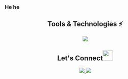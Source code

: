 ### He he

<!--
**AnneUOa/AnneUOa** is a ✨ _special_ ✨ repository because its `README.md` (this file) appears on your GitHub profile.

Here are some ideas to get you started:

- 🔭 I’m currently working on .
- 🌱 I’m currently learning ...
- 👯 I’m looking to collaborate on ...
- 🤔 I’m looking for help with ...
- 💬 Ask me about ...
- 📫 How to reach me: ...
- 😄 Pronouns: ...
- ⚡ Fun fact: ...
-->


 <h2 align="center">Tools & Technologies ⚡</h2>
 <p align="center">
  <a href="https://anuphaldar.com">
    <img src="https://skillicons.dev/icons?i=js,html,css,sass,vue,nodejs,typescript,git,c,cpp,py" />
  </a>
</p>



<h2 align="center">Let's Connect<img src="https://gist.github.com/haldaranup/f89330e95dfca979a5bc9fd80602761f/raw/8a3d00dfc3aa37c26873bb154227e395ef77cdfa/handshake.gif" height="32px"> </h2>
 <p align="center">
   <a href="https://www.instagram.com/antruong_._/">
    <img src="https://skillicons.dev/icons?i=instagram" />
  </a>
  <a href="https://www.linkedin.com/in/annetruong2477/">
    <img src="https://skillicons.dev/icons?i=linkedin" />
  </a>
</p>


